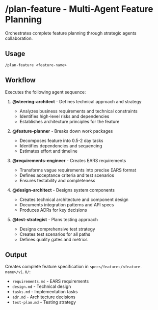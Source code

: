 # /plan-feature - Multi-Agent Feature Planning

Orchestrates complete feature planning through strategic agents collaboration.

## Usage
```
/plan-feature <feature-name>
```

## Workflow
Executes the following agent sequence:

1. **@steering-architect** - Defines technical approach and strategy
   - Analyzes business requirements and technical constraints
   - Identifies high-level risks and dependencies
   - Establishes architecture principles for the feature

2. **@feature-planner** - Breaks down work packages
   - Decomposes feature into 0.5-2 day tasks
   - Identifies dependencies and sequencing
   - Estimates effort and timeline

3. **@requirements-engineer** - Creates EARS requirements
   - Transforms vague requirements into precise EARS format
   - Defines acceptance criteria and test scenarios
   - Ensures testability and completeness

4. **@design-architect** - Designs system components
   - Creates technical architecture and component design
   - Documents integration patterns and API specs
   - Produces ADRs for key decisions

5. **@test-strategist** - Plans testing approach
   - Designs comprehensive test strategy
   - Creates test scenarios for all paths
   - Defines quality gates and metrics

## Output
Creates complete feature specification in `specs/features/<feature-name>/v1.0/`:
- `requirements.md` - EARS requirements
- `design.md` - Technical design
- `tasks.md` - Implementation tasks
- `adr.md` - Architecture decisions
- `test-plan.md` - Testing strategy